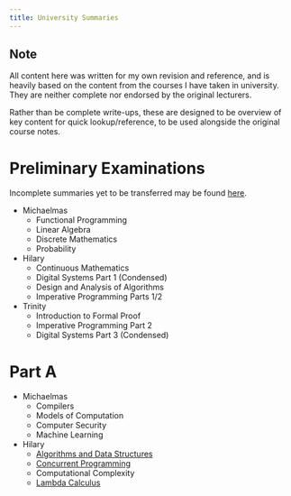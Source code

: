 ```yaml
---
title: University Summaries
---
```


<h2>Note</h2>

All content here was written for my own revision and reference, and is heavily
based on the content from the courses I have taken in university. They are
neither complete nor endorsed by the original lecturers.

Rather than be complete write-ups, these are designed to be overview of key
content for quick lookup/reference, to be used alongside the original course
notes.

# Preliminary Examinations

Incomplete summaries yet to be transferred may be found
[here](https://chuahou.dev/knowledge/uni/index.html).

* Michaelmas
	* Functional Programming
	* Linear Algebra
	* Discrete Mathematics
	* Probability
* Hilary
	* Continuous Mathematics
	* Digital Systems Part 1 (Condensed)
	* Design and Analysis of Algorithms
	* Imperative Programming Parts 1/2
* Trinity
	* Introduction to Formal Proof
	* Imperative Programming Part 2
	* Digital Systems Part 3 (Condensed)

# Part A

* Michaelmas
	* Compilers
	* Models of Computation
	* Computer Security
	* Machine Learning
* Hilary
	* [Algorithms and Data Structures](ads/index.md)
	* [Concurrent Programming](cp/index.md)
	* Computational Complexity
	* [Lambda Calculus](lc/index.md)
